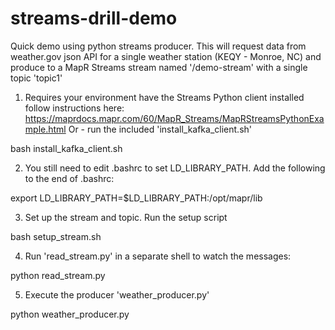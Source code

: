 # streams-drill-demo
Quick demo using python streams producer.
This will request data from weather.gov json API for a single weather station (KEQY - Monroe, NC) and produce to a MapR Streams stream named '/demo-stream' with a single topic 'topic1'

1.  Requires your environment have the Streams Python client installed
  follow instructions here: https://maprdocs.mapr.com/60/MapR_Streams/MapRStreamsPythonExample.html
Or - run the included 'install_kafka_client.sh'
  
bash install_kafka_client.sh

2.  You still need to edit .bashrc to set LD_LIBRARY_PATH.  Add the following to the end of .bashrc:
  
export LD_LIBRARY_PATH=$LD_LIBRARY_PATH:/opt/mapr/lib

3.  Set up the stream and topic. Run the setup script
  
bash setup_stream.sh

4.  Run 'read_stream.py' in a separate shell to watch the messages:
  
python read_stream.py

5.  Execute the producer 'weather_producer.py'
  
python weather_producer.py
